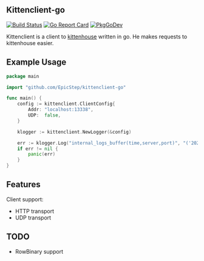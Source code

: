 ## Kittenclient-go

[![Build Status](https://travis-ci.com/EpicStep/kittenclient-go.svg?branch=master)](https://travis-ci.com/github/EpicStep/kittenclient-go)
[![Go Report Card](https://goreportcard.com/badge/github.com/EpicStep/kittenclient-go)](https://goreportcard.com/report/github.com/EpicStep/kittenclient-go)
[![PkgGoDev](https://pkg.go.dev/badge/github.com/EpicStep/kittenclient-go)](https://pkg.go.dev/github.com/EpicStep/kittenclient-go)

Kittenclient is a client to [kittenhouse](https://github.com/VKCOM/kittenhouse) written in go. He makes requests to kittenhouse easier. 

## Example Usage
```go
package main

import "github.com/EpicStep/kittenclient-go"

func main() {
	config := kittenclient.ClientConfig{
		Addr: "localhost:13338",
		UDP:  false,
	}

	klogger := kittenclient.NewLogger(&config)

	err := klogger.Log("internal_logs_buffer(time,server,port)", "('2020-11-20 14:40:00','%s', 8080)", "myfavoriteserver")
	if err != nil {
		panic(err)
	}
}
```

## Features
Client support:
* HTTP transport
* UDP transport

## TODO
* RowBinary support

